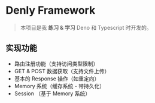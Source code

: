 # Denly Framework

> 本项目是我 **练习 & 学习** Deno 和 Typescript 时开发的。

## 实现功能

- 路由注册功能（支持访问类型限制）
- GET & POST 数据获取（支持文件上传）
- 基本的 Response 操作（如重定向）
- Memory 系统（缓存系统 - 带持久化）
- Session （基于 Memory 系统）